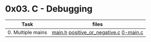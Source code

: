 # 0x03. C - Debugging

|Task|files|
|----|-----|
|0. Multiple mains|[main.h](./main.h)   [positive_or_negative.c](./positive_or_negative.c)  [0-main.c](./0-main.c)|

